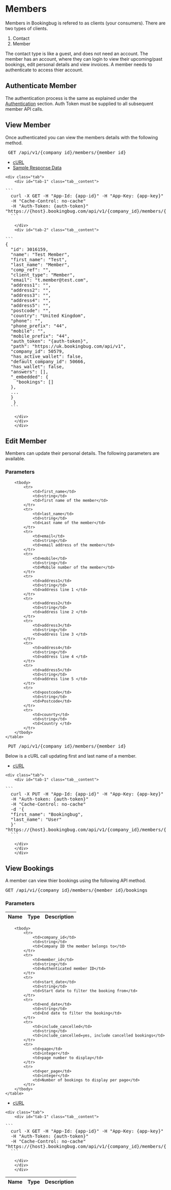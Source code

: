 # Members

Members in Bookingbug is refered to as clients (your consumers). There are two types of clients.

1. Contact 
2. Member 

The contact type is like a guest, and does not need an account. The member has an account, where they can login to view their upcoming/past bookings, edit personal details and view invoices. A member needs to authenticate to access thier account. 

## Authenticate Member

The authentication process is the same as explained under the [Authentication](docs/rest-api/authentication) section. Auth Token must be supplied to all subsequent member API calls.

## View Member

Once authenticated you can view the members details with the following method.

<pre> GET /api/v1/{company_id}/members/{member_id} </pre>

<div class="tabs">
    <ul class="tabs__menu">
        <li class="current"><a href="#tab-1">cURL</a></li>
        <li><a href="#tab-2">Sample Response Data</a></li>
    </ul>

    <div class="tab">
        <div id="tab-1" class="tab__content">
<pre>
```
  curl -X GET -H "App-Id: {app-id}" -H "App-Key: {app-key}" -H "Content-Type: application/json" 
  -H "Cache-Control: no-cache" 
  -H "Auth-Token: {auth-token}"
"https://{host}.bookingbug.com/api/v1/{company_id}/members/{member_id}"
  ```
</pre>
        </div>
        <div id="tab-2" class="tab__content">
<pre>
```
{
  "id": 3016159,
  "name": "Test Member",
  "first_name": "Test",
  "last_name": "Member",
  "comp_ref": "",
  "client_type": "Member",
  "email": "t.member@test.com",
  "address1": "",
  "address2": "",
  "address3": "",
  "address4": "",
  "address5": "",
  "postcode": "",
  "country": "United Kingdom",
  "phone": "",
  "phone_prefix": "44",
  "mobile": "",
  "mobile_prefix": "44",
  "auth_token": "{auth-token}",
  "path": "https://uk.bookingbug.com/api/v1",
  "company_id": 50579,
  "has_active_wallet": false,
  "default_company_id": 50666,
  "has_wallet": false,
  "answers": [],
  "_embedded": {
    "bookings": []
  },
  ...
  }
   }
  ```
</pre>
        </div>
        </div>
        </div>

## Edit Member

Members can update their personal details. The following parameters are available.

### Parameters
<table class="pure-table">
        <thead>
            <tr>
                <th>Name</th>
                <th>Type</th>
                <th>Description</th>
            </tr>
        </thead>
    
        <tbody>
            <tr>
                <td>first_name</td>
                <td>string</td>
                <td>first name of the member</td>
            </tr>
            <tr>
                <td>last_name</td>
                <td>string</td>
                <td>Last name of the member</td>
            </tr>
            <tr>
                <td>email</td>
                <td>string</td>
                <td>email address of the member</td>
            </tr>
            <tr>
                <td>mobile</td>
                <td>string</td>
                <td>Mobile number of the member</td>
            </tr>
            <tr>
                <td>address1</td>
                <td>string</td>
                <td>address line 1 </td>
            </tr>
            <tr>
                <td>address2</td>
                <td>string</td>
                <td>address line 2 </td>
            </tr>
            <tr>
                <td>address3</td>
                <td>string</td>
                <td>address line 3 </td>
            </tr>
            <tr>
                <td>address4</td>
                <td>string</td>
                <td>address line 4 </td>
            </tr>
            <tr>
                <td>address5</td>
                <td>string</td>
                <td>address line 5 </td>
            </tr>
            <tr>
                <td>postcode</td>
                <td>string</td>
                <td>Postcode</td>
            </tr>
            <tr>
                <td>counrty</td>
                <td>string</td>
                <td>Country </td>
            </tr>
        </tbody>
    </table>

<pre> PUT /api/v1/{company_id}/members/{member_id} </pre>

Below is a cURL call updating first and last name of a member. 

<div class="tabs">
    <ul class="tabs__menu">
        <li class="current"><a href="#tab-1">cURL</a></li>
    </ul>

    <div class="tab">
        <div id="tab-1" class="tab__content">
<pre>
```
  curl -X PUT -H "App-Id: {app-id}" -H "App-Key: {app-key}" -H "Content-Type: application/json" 
  -H "Auth-token: {auth-token}"
  -H "Cache-Control: no-cache"
  -d '{
  "first_name": "Bookingbug", 
  "last_name": "User"
  }'
"https://{host}.bookingbug.com/api/v1/{company_id}/members/{member_id}"
  ```
</pre>
        </div>
        </div>
        </div>

## View Bookings

A member can view thier bookings using the following API method.

<pre>GET /api/vi/{company_id}/members/{member_id}/bookings</pre>

### Parameters
<table class="pure-table">
        <thead>
            <tr>
                <th>Name</th>
                <th>Type</th>
                <th>Description</th>
            </tr>
        </thead>
    
        <tbody>
            <tr>
                <td>company_id</td>
                <td>string</td>
                <td>Company ID the member belongs to</td>
            </tr>
            <tr>
                <td>member_id</td>
                <td>string</td>
                <td>Authenticated member ID</td>
            </tr>
            <tr>
                <td>start_date</td>
                <td>string</td>
                <td>Start date to filter the booking from</td>
            </tr>
            <tr>
                <td>end_date</td>
                <td>string</td>
                <td>End date to filter the booking</td>
            </tr>
            <tr>
                <td>include_cancelled</td>
                <td>string</td>
                <td>include_cancelled=yes, include cancelled bookings</td>
            </tr>
            <tr>
                <td>page</td>
                <td>integer</td>
                <td>page number to display</td>
            </tr>
            <tr>
                <td>per_page</td>
                <td>integer</td>
                <td>Number of bookings to display per page</td>
            </tr>
        </tbody>
    </table>

<div class="tabs">
    <ul class="tabs__menu">
        <li class="current"><a href="#tab-1">cURL</a></li>
    </ul>

    <div class="tab">
        <div id="tab-1" class="tab__content">
<pre>
```
  curl -X GET -H "App-Id: {app-id}" -H "App-Key: {app-key}" -H "Content-Type: application/json" 
  -H "Auth-Token: {auth-token}"
  -H "Cache-Control: no-cache"
"https://{host}.bookingbug.com/api/v1/{company_id}/members/{member_id}/bookings?per_page=50&page=1"
  ```
</pre>
        </div>
        </div>
        </div>